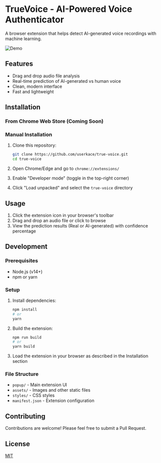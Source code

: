 # TrueVoice - AI-Powered Voice Authenticator

A browser extension that helps detect AI-generated voice recordings with machine learning.

![Demo](assets/usage.gif)

## Features

- Drag and drop audio file analysis
- Real-time prediction of AI-generated vs human voice
- Clean, modern interface
- Fast and lightweight

## Installation

### From Chrome Web Store (Coming Soon)

### Manual Installation

1. Clone this repository:
   ```bash
   git clone https://github.com/userkace/true-voice.git
   cd true-voice
   ```

2. Open Chrome/Edge and go to `chrome://extensions/`

3. Enable "Developer mode" (toggle in the top-right corner)

4. Click "Load unpacked" and select the `true-voice` directory

## Usage

1. Click the extension icon in your browser's toolbar
2. Drag and drop an audio file or click to browse
3. View the prediction results (Real or AI-generated) with confidence percentage

## Development

### Prerequisites

- Node.js (v14+)
- npm or yarn

### Setup

1. Install dependencies:
   ```bash
   npm install
   # or
   yarn
   ```

2. Build the extension:
   ```bash
   npm run build
   # or
   yarn build
   ```

3. Load the extension in your browser as described in the Installation section

### File Structure

- `popup/` - Main extension UI
- `assets/` - Images and other static files
- `styles/` - CSS styles
- `manifest.json` - Extension configuration

## Contributing

Contributions are welcome! Please feel free to submit a Pull Request.

## License

[MIT](LICENSE)
